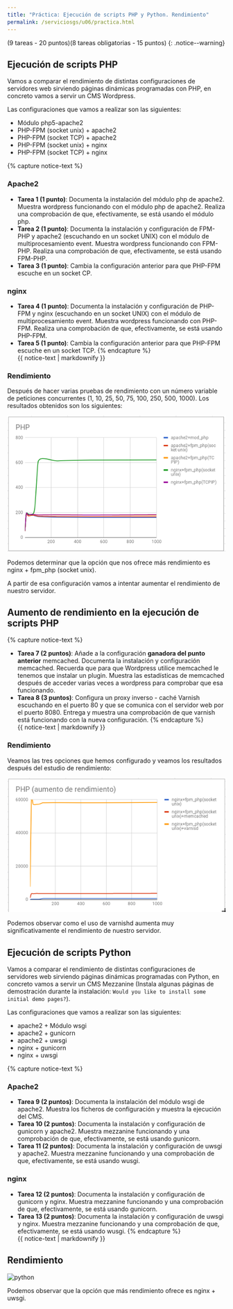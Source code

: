 ```yaml
---
title: "Práctica: Ejecución de scripts PHP y Python. Rendimiento"
permalink: /serviciosgs/u06/practica.html
---
```


(9 tareas - 20 puntos)(8 tareas obligatorias - 15 puntos)
{: .notice--warning}
    
## Ejecución de scripts PHP

Vamos a comparar el rendimiento de distintas configuraciones de servidores web sirviendo páginas dinámicas programadas con PHP, en concreto vamos a servir un CMS Wordpress.

Las configuraciones que vamos a realizar son las siguientes:
	
* Módulo php5-apache2
* PHP-FPM (socket unix) + apache2
* PHP-FPM (socket TCP) + apache2
* PHP-FPM (socket unix) + nginx 
* PHP-FPM (socket TCP) + nginx 

{% capture notice-text %}
### Apache2

* **Tarea 1 (1 punto)**: Documenta la instalación del módulo php de apache2. Muestra wordpress funcionando con el módulo php de apache2. Realiza una comprobación de que, efectivamente, se está usando el módulo php.
* **Tarea 2 (1 punto)**: Documenta la instalación y configuración de FPM-PHP y apache2 (escuchando en un socket UNIX) con el módulo de multiprocesamiento event. Muestra wordpress funcionando con FPM-PHP. Realiza una comprobación de que, efectivamente, se está usando FPM-PHP.
* **Tarea 3 (1 punto)**: Cambia la configuración anterior para que PHP-FPM escuche en un socket CP.
    
### nginx

* **Tarea 4 (1 punto)**: Documenta la instalación y configuración de PHP-FPM y nginx (escuchando en un socket UNIX) con el módulo de multiprocesamiento event. Muestra wordpress funcionando con PHP-FPM. Realiza una comprobación de que, efectivamente, se está usando PHP-FPM.
* **Tarea 5 (1 punto)**: Cambia la configuración anterior para que PHP-FPM escuche en un socket TCP.
{% endcapture %}<div class="notice--info">{{ notice-text | markdownify }}</div>

### Rendimiento

Después de hacer varias pruebas de rendimiento con un número variable de peticiones concurrentes (1, 10, 25, 50, 75, 100, 250, 500, 1000). Los resultados obtenidos son los siguientes:

![php](img/php1.png)

Podemos determinar que la opción que nos ofrece más rendimiento es nginx + fpm_php (socket unix).

A partir de esa configuración vamos a intentar aumentar el rendimiento de nuestro servidor.


## Aumento de rendimiento en la ejecución de scripts PHP

{% capture notice-text %}

* **Tarea 7 (2 puntos)**: Añade a la configuración **ganadora del punto anterior** memcached. Documenta la instalación y configuración memcached. Recuerda que para que Wordpress utilice memcached le tenemos que instalar un plugin. Muestra las estadísticas de memcached después de acceder varias veces a wordpress para comprobar que esa funcionando.
* **Tarea 8 (3 puntos)**: Configura un proxy inverso - caché Varnish escuchando en el puerto 80 y que se comunica con el servidor web por el puerto 8080. Entrega y muestra una comprobación de que varnish está funcionando con la nueva configuración.
{% endcapture %}<div class="notice--info">{{ notice-text | markdownify }}</div>

### Rendimiento

Veamos las tres opciones que hemos configurado y veamos los resultados después del estudio de rendimiento:

![php](img/php2.png)

Podemos observar como el uso de varnishd aumenta muy significativamente el rendimiento de nuestro servidor.

## Ejecución de scripts Python

Vamos a comparar el rendimiento de distintas configuraciones de servidores web sirviendo páginas dinámicas programadas con Python, en concreto vamos a servir un CMS Mezzanine (Instala algunas páginas de demostración durante la instalación: `Would you like to install some initial demo pages?`).

Las configuraciones que vamos a realizar son las siguientes:
	
* apache2 + Módulo wsgi
* apache2 + gunicorn
* apache2 + uwsgi
* nginx + gunicorn
* nginx + uwsgi

{% capture notice-text %}

### Apache2

* **Tarea 9 (2 puntos)**: Documenta la instalación del módulo wsgi de apache2. Muestra los ficheros de configuración y muestra la ejecución del CMS.
* **Tarea 10 (2 puntos)**: Documenta la instalación y configuración de gunicorn y apache2. Muestra mezzanine funcionando y una comprobación de que, efectivamente, se está usando gunicorn.
* **Tarea 11 (2 puntos)**: Documenta la instalación y configuración de uwsgi y apache2. Muestra mezzanine funcionando y una comprobación de que, efectivamente, se está usando wusgi.
	    
### nginx

* **Tarea 12 (2 puntos)**: Documenta la instalación y configuración de gunicorn y nginx. Muestra mezzanine funcionando y una comprobación de que, efectivamente, se está usando gunicorn.
* **Tarea 13 (2 puntos)**: Documenta la instalación y configuración de uwsgi y nginx. Muestra mezzanine funcionando y una comprobación de que, efectivamente, se está usando wusgi.
{% endcapture %}<div class="notice--info">{{ notice-text | markdownify }}</div>

## Rendimiento

![python](img/python1.png)

Podemos observar que la opción que más rendimiento ofrece es nginx + uwsgi.